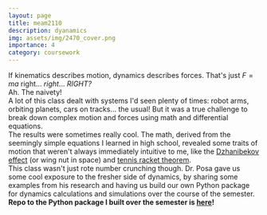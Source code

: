 ```yaml
---
layout: page
title: meam2110
description: dyanamics
img: assets/img/2470_cover.png
importance: 4
category: coursework
---
```


If kinematics describes motion, dynamics describes forces. That's just $F=ma$ right... *right*... *RIGHT?* <br>
Ah. The naivety! <br>
A lot of this class dealt with systems I'd seen plenty of times: robot arms, orbiting planets, cars on tracks... the usual! But it was a true challenge to break down complex motion and forces using math and differential equations. <br>
The results were sometimes really cool. The math, derived from the seemingly simple equations I learned in high school, revealed some traits of motion that weren't always immediately intuitive to me, like the [Dzhanibekov effect](https://www.youtube.com/watch?v=1VPfZ_XzisU) (or wing nut in space) and [tennis racket theorem](https://www.youtube.com/watch?v=4dqCQqI-Gis).<br>
This class wasn't just rote number crunching though. Dr. Posa gave us some cool exposure to the fresher side of dynamics, by sharing some examples from his research and having us build our own Python package for dynamics calculations and simulations over the course of the semester. <br>
**Repo to the Python package I built over the semester is [here](https://github.com/ashna-khemani/meam-2110)!**